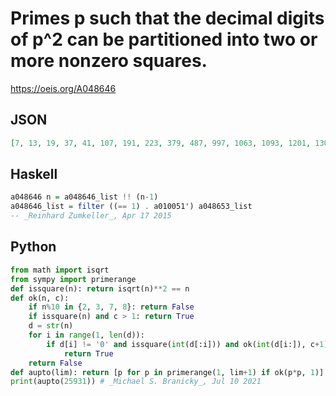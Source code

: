 # Primes p such that the decimal digits of p^2 can be partitioned into two or more nonzero squares\.
https://oeis.org/A048646
## JSON
```JSON
[7, 13, 19, 37, 41, 107, 191, 223, 379, 487, 997, 1063, 1093, 1201, 1301, 1907, 2029, 3019, 3169, 3371, 5081, 5099, 5693, 6037, 9041, 9619, 9721, 9907, 10007, 11681, 12227, 12763, 17393, 18493, 19013, 19213, 19219, 21059, 21157, 21193, 25931]
```
## Haskell
```Haskell
a048646 n = a048646_list !! (n-1)
a048646_list = filter ((== 1) . a010051') a048653_list
-- _Reinhard Zumkeller_, Apr 17 2015
```
## Python
```Python
from math import isqrt
from sympy import primerange
def issquare(n): return isqrt(n)**2 == n
def ok(n, c):
    if n%10 in {2, 3, 7, 8}: return False
    if issquare(n) and c > 1: return True
    d = str(n)
    for i in range(1, len(d)):
        if d[i] != '0' and issquare(int(d[:i])) and ok(int(d[i:]), c+1):
            return True
    return False
def aupto(lim): return [p for p in primerange(1, lim+1) if ok(p*p, 1)]
print(aupto(25931)) # _Michael S. Branicky_, Jul 10 2021
```
